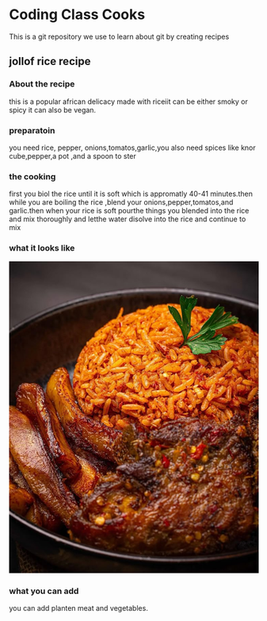 # Coding Class Cooks

This is a git repository we use to learn about git by creating recipes

## jollof rice recipe

### About the recipe

this is a popular african delicacy made with riceiit can be either smoky or spicy it can also be vegan.

 ### preparatoin
you need rice, pepper, onions,tomatos,garlic,you also need spices like knor cube,pepper,a pot ,and a spoon to ster
 ### the cooking
first you biol the rice until it is soft which is appromatly 40-41 minutes.then while you are boiling the rice ,blend your onions,pepper,tomatos,and garlic.then when your rice is soft pourthe things you blended into the rice and mix thoroughly and letthe water disolve into the rice and continue to mix
 ### what it looks like
![pic of jollof](image.png)
 ### what you can add 
you can add planten meat and vegetables.